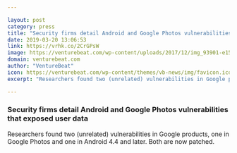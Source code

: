 ```yaml
---

layout: post
category: press
title: "Security firms detail Android and Google Photos vulnerabilities that exposed user data"
date: 2019-03-20 13:06:53
link: https://vrhk.co/2CrGPsW
image: https://venturebeat.com/wp-content/uploads/2017/12/img_93901-e1527226294804.jpg?w=1200&strip=all
domain: venturebeat.com
author: "VentureBeat"
icon: https://venturebeat.com/wp-content/themes/vb-news/img/favicon.ico
excerpt: "Researchers found two (unrelated) vulnerabilities in Google products, one in Google Photos and one in Android 4.4 and later. Both are now patched."

---
```


### Security firms detail Android and Google Photos vulnerabilities that exposed user data

Researchers found two (unrelated) vulnerabilities in Google products, one in Google Photos and one in Android 4.4 and later. Both are now patched.
